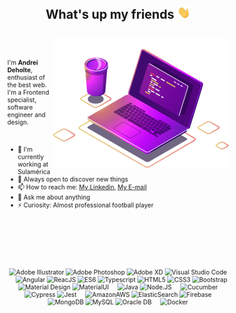 <h1 align="center">What's up my friends <img src="images/hi.gif" width="30px"></h1>

<br />

<img src="images/computer-illustration.png" min-width="400px" max-width="400px" width="400px" align="right" alt="Representação de um café e um notebook com um editor de texto aberto">

<br />
<br />

I'm **Andrei Deholte**, enthusiast of the best web. I'm a Frontend specialist, software engineer and design.

<br />

- 🚀 I'm currently working at Sulamérica
- 🔭 Always open to discover new things
- 📫 How to reach me: [My Linkedin](https://www.linkedin.com/in/andreideholte), [My E-mail](andreideholte@gmail.com)
- 💬 Ask me about anything
- ⚡ Curiosity: Almost professional football player

<br />
<br />
<br />
<br />
<br />
<br />

<p align="center">
  <img height="20" width="20" src="https://cdn.jsdelivr.net/npm/simple-icons@v5/icons/adobeillustrator.svg" alt="Adobe Illustrator"/>
  <img height="20" width="20" src="https://cdn.jsdelivr.net/npm/simple-icons@v5/icons/adobephotoshop.svg" alt="Adobe Photoshop"/>
  <img height="20" width="20" src="https://cdn.jsdelivr.net/npm/simple-icons@v5/icons/adobexd.svg" alt="Adobe XD"/>
  <img height="20" width="20" src="https://cdn.jsdelivr.net/npm/simple-icons@v5/icons/visualstudiocode.svg" alt="Visual Studio Code"/>
  &nbsp;&nbsp;&nbsp;
  <img height="20" width="20" src="https://cdn.jsdelivr.net/npm/simple-icons@v5/icons/angularjs.svg" alt="Angular"/>
  <img height="20" width="20" src="https://cdn.jsdelivr.net/npm/simple-icons@v5/icons/react.svg" alt="ReacJS"/>
  <img height="20" width="20" src="https://cdn.jsdelivr.net/npm/simple-icons@v5/icons/javascript.svg" alt="ES6"/>
  <img height="20" width="20" src="https://cdn.jsdelivr.net/npm/simple-icons@v5/icons/typescript.svg" alt="Typescript"/>
  <img height="20" width="20" src="https://cdn.jsdelivr.net/npm/simple-icons@v5/icons/html5.svg" alt="HTML5"/>
  <img height="20" width="20" src="https://cdn.jsdelivr.net/npm/simple-icons@v5/icons/css3.svg" alt="CSS3"/>
  <img height="20" width="20" src="https://cdn.jsdelivr.net/npm/simple-icons@v5/icons/bootstrap.svg"alt="Bootstrap" />
  <img height="20" width="20" src="https://cdn.jsdelivr.net/npm/simple-icons@v5/icons/materialdesign.svg" alt="Material Design"/>
  <img height="20" width="20" src="https://cdn.jsdelivr.net/npm/simple-icons@v5/icons/materialui.svg" alt="MaterialUI"/>
  &nbsp;&nbsp;&nbsp;
  <img height="20" width="20" src="https://cdn.jsdelivr.net/npm/simple-icons@v5/icons/java.svg" alt="Java"/>
  <img height="20" width="20" src="https://cdn.jsdelivr.net/npm/simple-icons@v5/icons/nodedotjs.svg" alt="Node.JS"/>
  &nbsp;&nbsp;&nbsp;
  <img height="20" width="20" src="https://cdn.jsdelivr.net/npm/simple-icons@v5/icons/cucumber.svg" alt="Cucumber"/>
  <img height="20" width="20" src="https://cdn.jsdelivr.net/npm/simple-icons@v5/icons/cypress.svg" alt="Cypress"/>
  <img height="20" width="20" src="https://cdn.jsdelivr.net/npm/simple-icons@v5/icons/jest.svg" alt="Jest"/>
  &nbsp;&nbsp;&nbsp;
  <img height="20" width="20" src="https://cdn.jsdelivr.net/npm/simple-icons@v5/icons/amazonaws.svg" alt="AmazonAWS"/>
  <img height="20" width="20" src="https://cdn.jsdelivr.net/npm/simple-icons@v5/icons/elasticsearch.svg" alt="ElasticSearch"/>
  <img height="20" width="20" src="https://cdn.jsdelivr.net/npm/simple-icons@v5/icons/firebase.svg" alt="Firebase"/>
  <img height="20" width="20" src="https://cdn.jsdelivr.net/npm/simple-icons@v5/icons/mongodb.svg" alt="MongoDB"/>
  <img height="20" width="20" src="https://cdn.jsdelivr.net/npm/simple-icons@v5/icons/mysql.svg" alt="MySQL"/>
  <img height="20" width="20" src="https://cdn.jsdelivr.net/npm/simple-icons@v5/icons/oracle.svg" alt="Oracle DB"/>
  &nbsp;&nbsp;&nbsp;
  <img height="20" width="20" src="https://cdn.jsdelivr.net/npm/simple-icons@v5/icons/docker.svg" alt="Docker"/>
</p>
